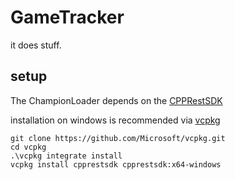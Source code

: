 # GameTracker
it does stuff.

## setup
The ChampionLoader depends on the [CPPRestSDK](https://github.com/Microsoft/cpprestsdk)

installation on windows is recommended via [vcpkg](https://github.com/Microsoft/vcpkg)
```
git clone https://github.com/Microsoft/vcpkg.git
cd vcpkg
.\vcpkg integrate install
vcpkg install cpprestsdk cpprestsdk:x64-windows
```